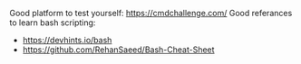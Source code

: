 Good platform to test yourself: https://cmdchallenge.com/​ 
Good referances to learn bash scripting:  
  - https://devhints.io/bash​
  - https://github.com/RehanSaeed/Bash-Cheat-Sheet​
